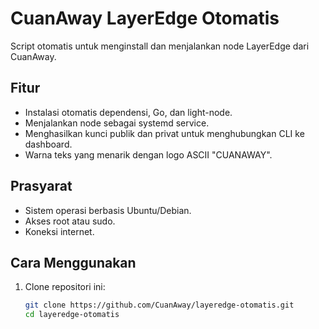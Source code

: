 # CuanAway LayerEdge Otomatis

Script otomatis untuk menginstall dan menjalankan node LayerEdge dari CuanAway.

## Fitur
- Instalasi otomatis dependensi, Go, dan light-node.
- Menjalankan node sebagai systemd service.
- Menghasilkan kunci publik dan privat untuk menghubungkan CLI ke dashboard.
- Warna teks yang menarik dengan logo ASCII "CUANAWAY".

## Prasyarat
- Sistem operasi berbasis Ubuntu/Debian.
- Akses root atau sudo.
- Koneksi internet.

## Cara Menggunakan
1. Clone repositori ini:
   ```bash
   git clone https://github.com/CuanAway/layeredge-otomatis.git
   cd layeredge-otomatis
